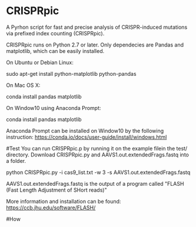 # CRISPRpic

A Pyrhon script for fast and precise analysis of CRISPR-induced mutations via prefixed index counting (CRISPRpic).

CRISPRpic runs on Python 2.7 or later. 
Only dependecies are Pandas and matplotlib, which can be easily installed.

On Ubuntu or Debian Linux:

sudo apt-get install python-matplotlib python-pandas

On Mac OS X:

conda install pandas matplotlib

On Window10 using Anaconda Prompt:

conda install pandas matplotlib

Anaconda Prompt can be installed on Window10 by the following instruction:
https://conda.io/docs/user-guide/install/windows.html

#Test
You can run CRISPRpic.p by running it on the example filein the test/ directory.
Download CRISPRpic.py and AAVS1.out.extendedFrags.fastq into a folder.

python CRISPRpic.py -i cas9_list.txt -w 3 -s AAVS1.out.extendedFrags.fastq

AAVS1.out.extendedFrags.fastq is the output of a program called "FLASH (Fast Length Adjustment of SHort reads)"

More information and installation can be found:
https://ccb.jhu.edu/software/FLASH/


#How 

